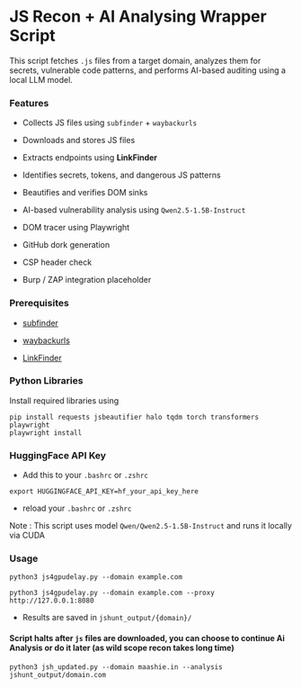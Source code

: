 
# JS Recon + AI Analysing Wrapper Script

  

This script fetches `.js` files from a target domain, analyzes them for secrets, vulnerable code patterns, and performs AI-based auditing using a local LLM model.

  

### Features

  

- Collects JS files using `subfinder` + `waybackurls`

- Downloads and stores JS files

- Extracts endpoints using **LinkFinder**

- Identifies secrets, tokens, and dangerous JS patterns

- Beautifies and verifies DOM sinks

- AI-based vulnerability analysis using `Qwen2.5-1.5B-Instruct`

- DOM tracer using Playwright

- GitHub dork generation

- CSP header check

- Burp / ZAP integration placeholder

  

### Prerequisites

  

- [subfinder](https://github.com/projectdiscovery/subfinder)

- [waybackurls](https://github.com/tomnomnom/waybackurls)

- [LinkFinder](https://github.com/GerbenJavado/LinkFinder)

  

### Python Libraries

  

Install required libraries using

```
pip install requests jsbeautifier halo tqdm torch transformers playwright
playwright install
```

  

### HuggingFace API Key

- Add this to your `.bashrc` or `.zshrc`

```
export HUGGINGFACE_API_KEY=hf_your_api_key_here
```

- reload your `.bashrc` or `.zshrc`

  

Note : This script uses model `Qwen/Qwen2.5-1.5B-Instruct` and runs it locally via CUDA

  

### Usage

```
python3 js4gpudelay.py --domain example.com
```

```
python3 js4gpudelay.py --domain example.com --proxy http://127.0.0.1:8080
```
- Results are saved in `jshunt_output/{domain}/`

####  Script halts after `js` files are downloaded, you can choose to continue Ai Analysis or do it later (as wild scope recon takes long time)

```
python3 jsh_updated.py --domain maashie.in --analysis jshunt_output/domain.com
```
